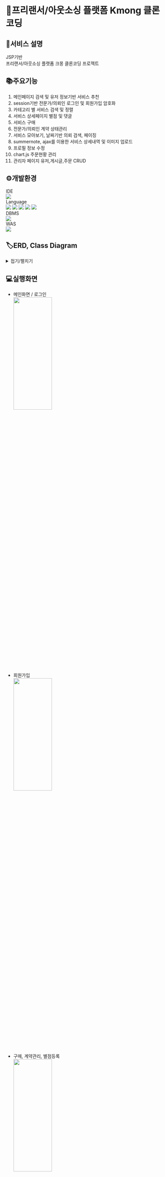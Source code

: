 # 🤝프리랜서/아웃소싱 플랫폼 Kmong 클론코딩
## 📖서비스 설명
JSP기반<br/>
프리랜서/아웃소싱 플랫폼 크몽 클론코딩 프로젝트
## 📚주요기능
1. 메인페이지 검색 및 유저 정보기반 서비스 추천
2. session기반 전문가/의뢰인 로그인 및 회원가입 암호화
3. 카테고리 별 서비스 검색 및 정렬
4. 서비스 상세페이지 별점 및 댓글 
5. 서비스 구매
6. 전문가/의뢰인 계약 상태관리
7. 서비스 모아보기, 날짜기반 의뢰 검색, 페이징
8. summernote, ajax를 이용한 서비스 상세내역 및 이미지 업로드
9. 프로필 정보 수정
10. chart.js 주문현황 관리
11. 관리자 페이지 유저,게시글,주문 CRUD

## ⚙️개발환경
<div>
  IDE
  <div><img src="https://img.shields.io/badge/Eclipse-2C2255?style=flat&logo=Eclipse IDE&logoColor=white"/><div/>
  Language 
  <div>
  <img src="https://img.shields.io/badge/JAVA-007396?style=flat&logo=Java&logoColor=white"/>
  <img src="https://img.shields.io/badge/HTML5-E34F26?style=flat&logo=HTML5&logoColor=white"/>
  <img src="https://img.shields.io/badge/CSS-1572B6?style=flat&logo=CSS3&logoColor=white"/>
  <img src="https://img.shields.io/badge/JavaScript-F7DF1E?style=flat&logo=JavaScript&logoColor=white"/>
  <img src="https://img.shields.io/badge/jQuery-0769AD?style=flat&logo=jQuery&logoColor=white"/>
  </div>
  DBMS
  <div><img src="https://img.shields.io/badge/Oracle-F80000?style=flat&logo=Oracle&logoColor=white"/></div>
  WAS
  <div><img src="https://img.shields.io/badge/Apache Tomcat-F8DC75?style=flat&logo=Apache Tomcat&logoColor=white"/></div>
</div>
  
## 🏷️ERD, Class Diagram
<details markdown="1">
<summary>접기/펼치기</summary>

<img src="https://user-images.githubusercontent.com/66814071/167522204-ee1b45bc-ea00-4089-bb6e-88d724ebb0d9.png" width="80%" height="30%">
<img src="https://user-images.githubusercontent.com/66814071/167522166-36e56226-d412-4591-9df3-a9950091aa8f.png">

</details>

## 💻실행화면
  
+ 메인화면 / 로그인 <br/>
  <img src="https://user-images.githubusercontent.com/66814071/167544942-ebadc790-e401-43fe-b142-f1246209aaa1.gif" width="50%" height="30%">
+ 회원가입 <br/>
  <img src="https://user-images.githubusercontent.com/66814071/167538795-9d30c65d-0fef-4441-82bb-01ad58e00ffc.gif" width="50%" height="30%">
+ 구매, 계약관리, 별점등록 <br/>
  <img src="https://user-images.githubusercontent.com/66814071/167546047-dbf001a7-e5de-4177-bf34-40065d9438fe.gif" width="50%" height="30%">
+ 서비스 리스트, 정렬<br/>
  <img src="https://user-images.githubusercontent.com/66814071/167547421-c3f64fe1-8759-43f7-a4d3-68032b1aaba2.gif" width="50%" height="30%">
+ 관리자 포스트,멤버,계약 리스트<br/>
  <img src="https://user-images.githubusercontent.com/66814071/167549296-740092d3-3bab-44d3-aff3-ce874a1b37b5.gif" width="50%" height="30%">
+ 관리자 계약 취소<br/>
  <img src="https://user-images.githubusercontent.com/66814071/167549346-c6dda295-90db-47fe-a300-b82d65f9f883.gif" width="50%" height="30%">
+ 관리자 카테고리 CRUD<br/>
  <img src="https://user-images.githubusercontent.com/66814071/167549432-24781e2d-6ad8-437d-850b-b5e8c72741fe.gif" width="50%" height="30%">

  
## 🌎관련사이트
[Kmong](https://kmong.com/)<br/>
[Corona Bootstrap Admin Template](https://www.bootstrapdash.com/product/corona-admin-template/)
